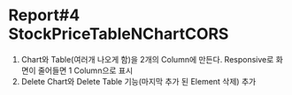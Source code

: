 # Report#4 StockPriceTableNChartCORS
 
1. Chart와 Table(여러개 나오게 함)을 2개의 Column에 만든다.
   Responsive로 화면이 줄어들면 1 Column으로 표시
2. Delete Chart와 Delete Table 기능(마지막 추가 된 Element 삭제) 추가
